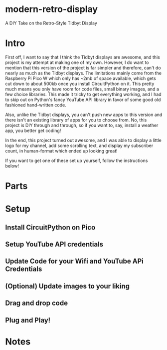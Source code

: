 # modern-retro-display
A DIY Take on the Retro-Style Tidbyt Display

# Intro
First off, I want to say that I think the Tidbyt displays are awesome, and this project is my attempt at making one of my own. However, I do want to mention that this version of the project is far simpler and therefore, can't do nearly as much as the Tidbyt displays. The limitations mainly come from the Raspberry Pi Pico W which only has ~2mb of space available, which gets cut down to about 500kb once you install CircuitPython on it. This pretty much means you only have room for code files, small binary images, and a few choice libraries. This made it tricky to get everything working, and I had to skip out on Python's fancy YouTube API library in favor of some good old fashioned hand-written code. 

Also, unlike the Tidbyt displays, you can't push new apps to this version and there isn't an existing library of apps for you to choose from. No, this project is DIY through and through, so if you want to, say, install a weather app, you better get coding!

In the end, this project turned out awesome, and I was able to display a little logo for my channel, add some scrolling text, and display my subscriber count, in human-format which ended up looking great!

If you want to get one of these set up yourself, follow the instructions below!

# Parts

# Setup
## Install CircuitPython on Pico
## Setup YouTube API credentials
## Update Code for your Wifi and YouTube APi Credentials
## (Optional) Update images to your liking
## Drag and drop code
## Plug and Play!

# Notes
